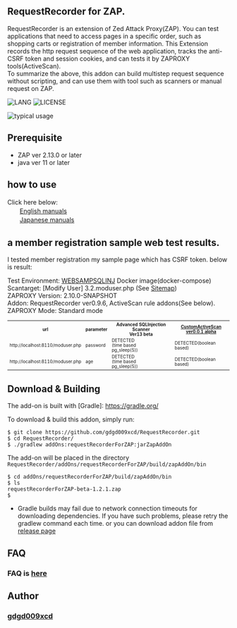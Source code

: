 ## RequestRecorder for ZAP. 


RequestRecorder is an extension of Zed Attack Proxy(ZAP). You can test applications that need to access pages in a specific order, such as shopping carts or registration of member information. This Extension records the http request sequence of the web application, tracks the anti-CSRF token and session cookies, and can tests it by ZAPROXY tools(ActiveScan).  
To summarize the above, this addon can build multistep request sequence without scripting,
and can use them with tool such as scanners or manual request on ZAP.

![LANG](https://img.shields.io/github/languages/top/gdgd009xcd/AutoMacroBuilderForZAP)
![LICENSE](https://img.shields.io/github/license/gdgd009xcd/AutoMacroBuilderForZAP)

![typical usage](assets/images/typical.gif)

## Prerequisite

* ZAP ver 2.13.0 or later
* java ver 11 or later

## how to use   

Click here below:　<BR>
　　<A href="https://github.com/gdgd009xcd/RequestRecorder/wiki/1.0.-OverView">English manuals</A><BR>
　　<A href="https://github.com/gdgd009xcd/RequestRecorder/wiki/2.0.%E6%A6%82%E8%A6%81%EF%BC%88%E6%97%A5%E6%9C%AC%E8%AA%9E%EF%BC%89">Japanese manuals</A> <BR>



##  a member registration sample web test results.
I tested member registration my sample page which has CSRF token. below is result:  

Test Environment: <A href="https://github.com/gdgd009xcd/WEBSAMPSQLINJ">WEBSAMPSQLINJ</A> Docker image(docker-compose)  
Scantarget: [Modify User] 3.2.moduser.php (See <A href="https://github.com/gdgd009xcd/WEBSAMPSQLINJ#sitemap">Sitemap</A>)  
ZAPROXY Version: 2.10.0-SNAPSHOT  
Addon: RequestRecorder ver0.9.6, ActiveScan rule addons(See below).  
ZAPROXY Mode: Standard mode  

<table style="font-size: 70%;">
 <tr><th>url</th><th>parameter</th><TH>Advanced SQLInjection Scanner <BR>Ver13 beta</TH><TH><A HREF="https://github.com/gdgd009xcd/CustomActiveScanForZAP">CustomActiveScan <BR>ver0.0.1 alpha</A></TH></tr>
 <tr><td>http://localhost:8110/moduser.php</td><td>password</td><TD>DETECTED<BR>(time based<BR>pg_sleep(5))</TD><TD>DETECTED(boolean based)</TD></tr>
  <tr><td>http://localhost:8110/moduser.php</td><td>age</td><TD>DETECTED<BR>(time based<BR>pg_sleep(5))</TD><TD>DETECTED(boolean based)</TD></tr>
 </table>



## Download & Building

The add-on is built with [Gradle]: https://gradle.org/  

To download & build this addon, simply run:  

    $ git clone https://github.com/gdgd009xcd/RequestRecorder.git  
    $ cd RequestRecorder/  
    $ ./gradlew addOns:requestRecorderForZAP:jarZapAddOn  

The add-on will be placed in the directory `RequestRecorder/addOns/requestRecorderForZAP/build/zapAddOn/bin`

    $ cd addOns/requestRecorderForZAP/build/zapAddOn/bin  
    $ ls  
    requestRecorderForZAP-beta-1.2.1.zap  
    $   

* Gradle builds may fail due to network connection timeouts for downloading dependencies. If you have such problems, please retry the gradlew command each time. or you can download addon file from [release page](https://github.com/gdgd009xcd/RequestRecorder/releases)

## FAQ
### FAQ is [here](https://github.com/gdgd009xcd/RequestRecorder/wiki/9.1.-FAQ)

## Author 
### [gdgd009xcd](https://gdgd009xcd.github.io/)




